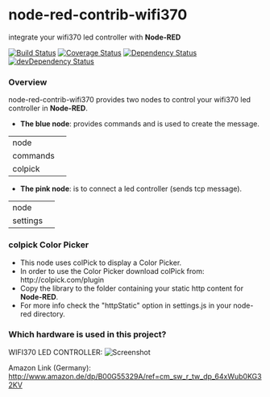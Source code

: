 node-red-contrib-wifi370
===
integrate your wifi370 led controller with <b>Node-RED</b>

[![Build Status](https://travis-ci.org/firsttris/node-red-contrib-wifi370.svg?branch=master)](https://travis-ci.org/firsttris/node-red-contrib-wifi370) [![Coverage Status](https://coveralls.io/repos/firsttris/node-red-contrib-wifi370/badge.svg?branch=master)](https://coveralls.io/r/firsttris/node-red-contrib-wifi370?branch=master) [![Dependency Status](https://david-dm.org/firsttris/node-red-contrib-wifi370.svg)](https://david-dm.org/firsttris/node-red-contrib-wifi370) [![devDependency Status](https://david-dm.org/firsttris/node-red-contrib-wifi370/dev-status.svg)](https://david-dm.org/firsttris/node-red-contrib-wifi370#info=devDependencies)

### Overview
node-red-contrib-wifi370 provides two nodes to control your wifi370 led controller in <b>Node-RED</b>.<br>

<ul>
<li><b>The blue node</b>: provides commands and is used to create the message.</li>
</ul>
<table>
  <tr>
    <td>node</td>
    <td><img src="https://dl.dropboxusercontent.com/u/13344648/dev/wifi370_1.PNG" alt=""/></td>
  </tr>
  <tr>
    <td>commands</td>
    <td><img src="https://dl.dropboxusercontent.com/u/13344648/dev/wifi370_2.PNG" alt=""/></td>
  </tr>
  <tr>
    <td>colpick</td>
    <td><img src="https://dl.dropboxusercontent.com/u/13344648/dev/wifi370_3.PNG" alt=""/></td>
  </tr>
</table>

<ul>
<li><b>The pink node</b>: is to connect a led controller (sends tcp message).</li>
</ul>
<table>
  <tr>
    <td>node</td>
    <td><img src="https://dl.dropboxusercontent.com/u/13344648/dev/wifi370_4.PNG" alt=""/></td>
  </tr>
  <tr>
    <td>settings</td>
    <td><img src="https://dl.dropboxusercontent.com/u/13344648/dev/wifi370_5.PNG" alt=""/></td>
  </tr>
</table>

### colpick Color Picker

<ul>
<li>This node uses colPick to display a Color Picker.</li>
<li>In order to use the Color Picker download colPick from: http://colpick.com/plugin</li>
<li>Copy the library to the folder containing your static http content for <b>Node-RED</b>.</li>
<li>For more info check the "httpStatic" option in settings.js in your node-red directory.</li>
</ul>

### Which hardware is used in this project?

WIFI370 LED CONTROLLER:
![Screenshot](https://dl.dropboxusercontent.com/u/13344648/dev/wifi370img.PNG)

Amazon Link (Germany):<br>
http://www.amazon.de/dp/B00G55329A/ref=cm_sw_r_tw_dp_64xWub0KG32KV

